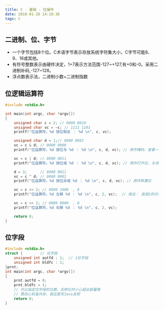 ```yaml
---
title: C - 基础 - 位操作
date: 2018-01-26 14:10:36
tags: C
---
```


## 二进制、位、字节

* 一个字节包括8个位。C术语字节表示存放系统字符集大小，C字节可能8、9、16或其他。  
* 有符号整数表示由硬件决定，1+7表示方法范围-127~+127,有+0和-0。采用二进制补码,-127~128。  
* 浮点数表示法，二进制小数+二进制指数

## 位逻辑运算符


```C
#include <stdio.h>

int main(int argc, char *argv[])
{
	unsigned char c = 2; // 0000 0010
	unsigned char vc = ~c; // 1111 1101
	printf("位运算符，%d 按位取反 ： %d \n", c, vc);

	unsigned char d = 1;// 0000 0001
	vc = c & d; // 0000 0000
	printf("位运算符，%d 按位与 %d ： %d \n", c, d, vc);	// 用作掩码、查看一位的值

	vc = c | d; // 0000 0011
	printf("位运算符，%d 按位或 %d ： %d \n", c, d, vc); // 用作打开位、关闭位

	d = 3;		// 0000 0011
	vc = c ^ d; // 0000 0001
	printf("位运算符，%d 按位异或 %d ： %d \n", c, d, vc); // 用作转置位

	vc = c << 2; // 0000 1000  , 8
	printf("位运算符，%d 左移 %d ： %d \n", c, 2, vc);	// 用法： 高效2的次幂 乘除法

	vc = c >> 2; // 0000 0000  , 0
	printf("位运算符，%d 右移 %d ： %d \n", c, 2, vc);

	return 0;
}

```


## 位字段


```C
#include <stdio.h>
struct {		// 位字段
	unsigned int autfd : 1;  // 1位字段
	unsigned int bldfc : 1;
}prnt;
int main(int argc, char *argv[])
{
	prnt.autfd = 0;
	prnt.bldfc = 1;
	// 可以指定位字段的位数，实例化时小心超出容量哦
	// 费劲心机省内存，我还是写Java去吧
	return 0;
}

```
